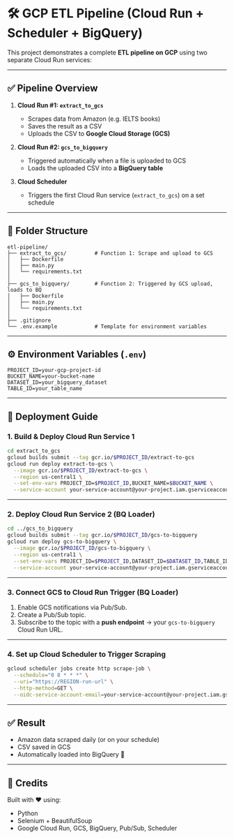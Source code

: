 # 🛠️ GCP ETL Pipeline (Cloud Run + Scheduler + BigQuery)

This project demonstrates a complete **ETL pipeline on GCP** using two separate Cloud Run services:

---

## ✅ Pipeline Overview

1. **Cloud Run #1: `extract_to_gcs`**
   - Scrapes data from Amazon (e.g. IELTS books)
   - Saves the result as a CSV
   - Uploads the CSV to **Google Cloud Storage (GCS)**

2. **Cloud Run #2: `gcs_to_bigquery`**
   - Triggered automatically when a file is uploaded to GCS
   - Loads the uploaded CSV into a **BigQuery table**

3. **Cloud Scheduler**
   - Triggers the first Cloud Run service (`extract_to_gcs`) on a set schedule

---

## 📁 Folder Structure

```
etl-pipeline/
├── extract_to_gcs/         # Function 1: Scrape and upload to GCS
│   ├── Dockerfile
│   ├── main.py
│   └── requirements.txt
│
├── gcs_to_bigquery/        # Function 2: Triggered by GCS upload, loads to BQ
│   ├── Dockerfile
│   ├── main.py
│   └── requirements.txt
│
├── .gitignore
└── .env.example            # Template for environment variables
```

---

## ⚙️ Environment Variables (`.env`)

```
PROJECT_ID=your-gcp-project-id
BUCKET_NAME=your-bucket-name
DATASET_ID=your_bigquery_dataset
TABLE_ID=your_table_name
```

---

## 🚀 Deployment Guide

### 1. Build & Deploy Cloud Run Service 1

```bash
cd extract_to_gcs
gcloud builds submit --tag gcr.io/$PROJECT_ID/extract-to-gcs
gcloud run deploy extract-to-gcs \
  --image gcr.io/$PROJECT_ID/extract-to-gcs \
  --region us-central1 \
  --set-env-vars PROJECT_ID=$PROJECT_ID,BUCKET_NAME=$BUCKET_NAME \
  --service-account your-service-account@your-project.iam.gserviceaccount.com
```

---

### 2. Deploy Cloud Run Service 2 (BQ Loader)

```bash
cd ../gcs_to_bigquery
gcloud builds submit --tag gcr.io/$PROJECT_ID/gcs-to-bigquery
gcloud run deploy gcs-to-bigquery \
  --image gcr.io/$PROJECT_ID/gcs-to-bigquery \
  --region us-central1 \
  --set-env-vars PROJECT_ID=$PROJECT_ID,DATASET_ID=$DATASET_ID,TABLE_ID=$TABLE_ID \
  --service-account your-service-account@your-project.iam.gserviceaccount.com
```

---

### 3. Connect GCS to Cloud Run Trigger (BQ Loader)

1. Enable GCS notifications via Pub/Sub.
2. Create a Pub/Sub topic.
3. Subscribe to the topic with a **push endpoint** → your `gcs-to-bigquery` Cloud Run URL.

---

### 4. Set up Cloud Scheduler to Trigger Scraping

```bash
gcloud scheduler jobs create http scrape-job \
  --schedule="0 8 * * *" \
  --uri="https://REGION-run-url" \
  --http-method=GET \
  --oidc-service-account-email=your-service-account@your-project.iam.gserviceaccount.com
```

---

## ✅ Result

- Amazon data scraped daily (or on your schedule)
- CSV saved in GCS
- Automatically loaded into BigQuery 🎯

---

## 🙌 Credits

Built with ❤️ using:
- Python
- Selenium + BeautifulSoup
- Google Cloud Run, GCS, BigQuery, Pub/Sub, Scheduler
